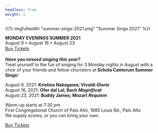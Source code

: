 ```yaml
---
headless: true
weight: 1
---
```


{{% imgfullwidth "summer-sings-2021.png" "Summer Sings 2021" %}}

<div class="concerttable" style="margin-bottom:18px">
    <div style="line-height:1.2">
        <b>MONDAY EVENINGS SUMMER 2021</b><br>
        August 9 • August 16 • August 23
    </div>
    <div>
        <a class="btn btn-primary" href="/summer-sings">Buy Tickets</a>
    </div>
</div>

**_Have you missed singing this year?_**  
Treat yourself to the fun of singing for 3 Monday nights in August
with a choir of your friends and fellow choristers at
**Schola Cantorum Summer Sings**!

August 9, 2021: **Kristina Nakagawa; Vivaldi _Gloria_**  
August 16, 2021: **Ofer dal Lal; Bach _Magnificat_**  
August 23, 2021: **Buddy James; Mozart _Requiem_**

Warm-up starts at 7:30 pm  
First Congregational Church of Palo Alto, 1985 Louis Rd., Palo Alto  
We supply scores, or you can bring your own.

<a class="btn btn-primary" href="/summer-sings">Buy Tickets</a>
